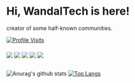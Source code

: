 # Hi, WandalTech is here!
creator of some half-known communities.



[![Profile Visits](https://hits.seeyoufarm.com/api/count/incr/badge.svg?url=https%3A%2F%2Fgithub.com%2Fcnrad&count_bg=%230263A4&title_bg=%23002D53&icon=github.svg&icon_color=%23FFFFFF&title=ziyaretçiler&edge_flat=false)](https://discordturkiye.com)





<h3></h3>
   <a href="https://discord.com/users/354710015829082133" target"blank_"><img src="https://img.shields.io/badge/WandalTech%20-111111.svg?&style=for-the-badge&logo=discord&logoColor=white"></a>
   <a href="https://open.spotify.com/user/21xdlchq5ldonozdb7rm2do4y?si=5436b468a3424bf7" target"blank_"><img src="https://img.shields.io/badge/WandalTech%20-111111.svg?&style=for-the-badge&logo=spotify&logoColor=white"></a>
   <a href="https://github.com/WandalTech" target"blank_"><img src="https://img.shields.io/badge/WandalTech%20-111111.svg?&style=for-the-badge&logo=github&logoColor=white"></a>
<a href="https://www.instagram.com/wandal.tech" target"blank_"><img src="https://img.shields.io/badge/WandalTech%20-DC3175.svg?&style=for-the-badge&logo=instagram&logoColor=white"></a>
 <a href="https://discord.gg/batu"><img src="https://img.shields.io/badge/Discord%20Server%20-23FFFFFF.svg?&style=for-the-badge&logo=discord&logoColor=white"></a>
</p>





  ##

 

![Anurag's github stats](https://github-readme-stats.vercel.app/api?username=WandalTech&show_icons=true&hide_title=true&theme=radical&text_color=FF9DD9)
[![Top Langs](https://github-readme-stats.vercel.app/api/top-langs/?username=WandalTech&layout=compact&text_color=FF9DD9&title_color=FF9DD9&bg_color=141321)](https://github.com/sudis)

